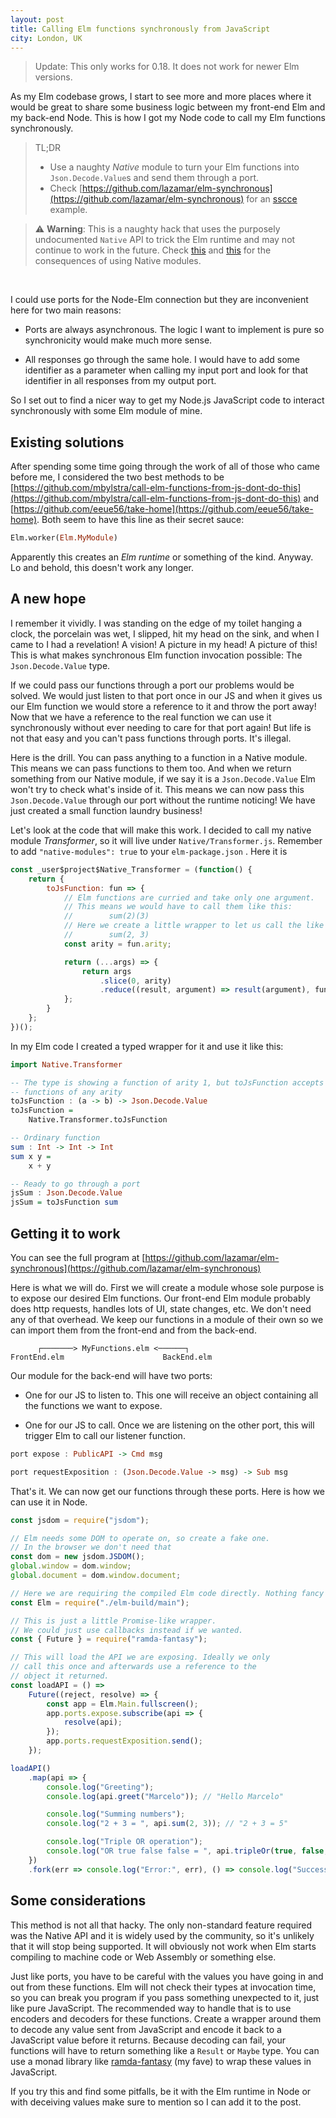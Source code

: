 ```yaml
---
layout: post
title: Calling Elm functions synchronously from JavaScript
city: London, UK
---
```


> Update: This only works for 0.18. It does not work for newer Elm versions.

As my Elm codebase grows, I start to see more and more places where it would be great to share some business logic between my front-end Elm and my back-end Node. This is how I got my Node code to call my Elm functions synchronously.

> TL;DR
> - Use a naughty *Native* module to turn your Elm functions into `Json.Decode.Value`s and send them through a port.
> - Check [https://github.com/lazamar/elm-synchronous](https://github.com/lazamar/elm-synchronous) for an [sscce](http://sscce.org/) example.

> ⚠️ **Warning**: This is a naughty hack that uses the purposely undocumented `Native` API to trick the Elm runtime and may not continue to work in the future.  Check [this](https://github.com/eeue56/take-home/wiki/Writing-your-first-impure-Elm-Native-module) and [this](https://github.com/eeue56/take-home/wiki/Writing-Native#should-i-be-writing-native) for the consequences of using Native modules.


&nbsp;


I could use ports for the Node-Elm connection but they are inconvenient here for two main reasons:

 - Ports are always asynchronous. The logic I want to implement is pure so synchronicity would make much more sense.


 - All responses go through the same hole. I would have to add some identifier as a parameter when calling my input port and look for that identifier in all responses from my output port.

So I set out to find a nicer way to get my Node.js JavaScript code to interact synchronously with some Elm module of mine.

## Existing solutions

After spending some time going through the work of all of those who came before me, I considered the two best methods to be [https://github.com/mbylstra/call-elm-functions-from-js-dont-do-this](https://github.com/mbylstra/call-elm-functions-from-js-dont-do-this) and [https://github.com/eeue56/take-home](https://github.com/eeue56/take-home). Both seem to have this line as their secret sauce:

``` haskell
Elm.worker(Elm.MyModule)
```

Apparently this creates an *Elm runtime* or something of the kind. Anyway. Lo and behold, this doesn't work any longer.


## A new hope

I remember it vividly. I was standing on the edge of my toilet hanging a clock, the porcelain was wet, I slipped, hit my head on the sink, and when I came to I had a revelation! A vision! A picture in my head! A picture of this! This is what makes synchronous Elm function invocation possible: The `Json.Decode.Value` type.

If we could pass our functions through a port our problems would be solved. We would just listen to that port once in our JS and when it gives us our Elm function we would store a reference to it and throw the port away! Now that we have a reference to the real function we can use it synchronously without ever needing to care for that port again! But life is not that easy and you can't pass functions through ports. It's illegal.

Here is the drill. You can pass anything to a function in a Native module. This means we can pass functions to them too. And when we return something from our Native module, if we say it is a `Json.Decode.Value` Elm won't try to check what's inside of it. This means we can now pass this `Json.Decode.Value` through our port without the runtime noticing! We have just created a small function laundry business!

Let's look at the code that will make this work. I decided to call my native module *Transformer*, so it will live under `Native/Transformer.js`. Remember to add `"native-modules": true` to your `elm-package.json` . Here it is


``` javascript
const _user$project$Native_Transformer = (function() {
    return {
        toJsFunction: fun => {
            // Elm functions are curried and take only one argument.
            // This means we would have to call them like this:
            //        sum(2)(3)
            // Here we create a little wrapper to let us call the like this:
            //        sum(2, 3)
            const arity = fun.arity;

            return (...args) => {
                return args
                    .slice(0, arity)
                    .reduce((result, argument) => result(argument), fun);
            };
        }
    };
})();
```


In my Elm code I created a typed wrapper for it and use it like this:


``` haskell
import Native.Transformer

-- The type is showing a function of arity 1, but toJsFunction accepts
-- functions of any arity
toJsFunction : (a -> b) -> Json.Decode.Value
toJsFunction =
    Native.Transformer.toJsFunction

-- Ordinary function
sum : Int -> Int -> Int
sum x y =
    x + y

-- Ready to go through a port
jsSum : Json.Decode.Value
jsSum = toJsFunction sum

```


## Getting it to work

You can see the full program at [https://github.com/lazamar/elm-synchronous](https://github.com/lazamar/elm-synchronous)

Here is what we will do. First we will create a module whose sole purpose is to expose our desired Elm functions. Our front-end Elm module probably does http requests, handles lots of UI, state changes, etc. We don't need any of that overhead. We keep our functions in a module of their own so we can import them from the front-end and from the back-end.

```
      ┌───────> MyFunctions.elm <──────┐
FrontEnd.elm                      BackEnd.elm

```

 Our module for the back-end will have two ports:

 - One for our JS to listen to. This one will receive an object containing all the functions we want to expose.

 - One for our JS to call. Once we are listening on the other port, this will trigger Elm to call our listener function.


``` haskell
port expose : PublicAPI -> Cmd msg

port requestExposition : (Json.Decode.Value -> msg) -> Sub msg
```


That's it. We can now get our functions through these ports. Here is how we can use it in Node.


``` javascript
const jsdom = require("jsdom");

// Elm needs some DOM to operate on, so create a fake one.
// In the browser we don't need that
const dom = new jsdom.JSDOM();
global.window = dom.window;
global.document = dom.window.document;

// Here we are requiring the compiled Elm code directly. Nothing fancy
const Elm = require("./elm-build/main");

// This is just a little Promise-like wrapper.
// We could just use callbacks instead if we wanted.
const { Future } = require("ramda-fantasy");

// This will load the API we are exposing. Ideally we only
// call this once and afterwards use a reference to the
// object it returned.
const loadAPI = () =>
    Future((reject, resolve) => {
        const app = Elm.Main.fullscreen();
        app.ports.expose.subscribe(api => {
            resolve(api);
        });
        app.ports.requestExposition.send();
    });

loadAPI()
    .map(api => {
        console.log("Greeting");
        console.log(api.greet("Marcelo")); // "Hello Marcelo"

        console.log("Summing numbers");
        console.log("2 + 3 = ", api.sum(2, 3)); // "2 + 3 = 5"

        console.log("Triple OR operation");
        console.log("OR true false false = ", api.tripleOr(true, false, false)); // true
    })
    .fork(err => console.log("Error:", err), () => console.log("Success"));
```

## Some considerations

This method is not all that hacky. The only non-standard feature required was the Native API and it is widely used by the community, so it's unlikely that it will stop being supported. It will obviously not work when Elm starts compiling to machine code or Web Assembly or something else.

Just like ports, you have to be careful with the values you have going in and out from these functions. Elm will not check their types at invocation time, so you can break you program if you pass something unexpected to it, just like pure JavaScript. The recommended way to handle that is to use encoders and decoders for these functions. Create a wrapper around them to decode any value sent from JavaScript and encode it back to a JavaScript value before it returns. Because decoding can fail, your functions will have to return something like a `Result` or `Maybe` type. You can use a monad library like [ramda-fantasy](https://github.com/ramda/ramda-fantasy) (my fave) to wrap these values in JavaScript.

If you try this and find some pitfalls, be it with the Elm runtime in Node or with deceiving values make sure to mention so I can add it to the post.
